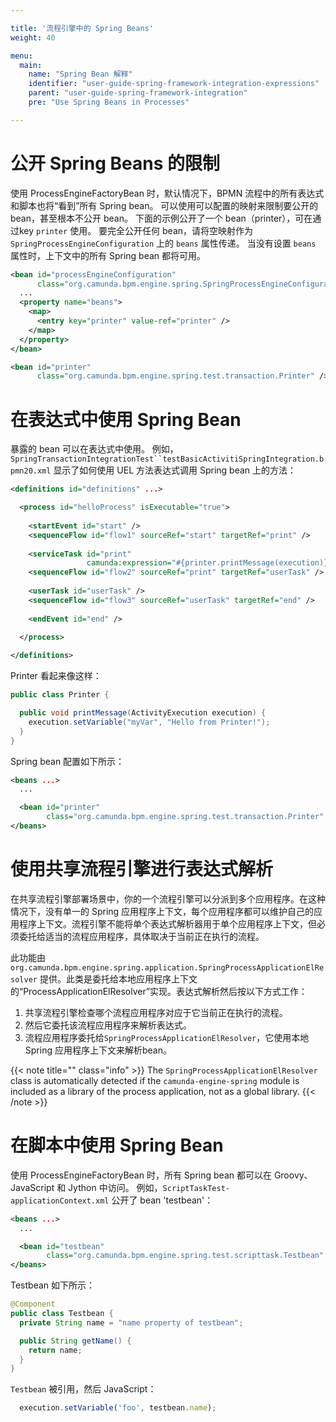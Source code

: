 ```yaml
---

title: '流程引擎中的 Spring Beans'
weight: 40

menu:
  main:
    name: "Spring Bean 解释"
    identifier: "user-guide-spring-framework-integration-expressions"
    parent: "user-guide-spring-framework-integration"
    pre: "Use Spring Beans in Processes"

---
```


# 公开 Spring Beans 的限制

使用 ProcessEngineFactoryBean 时，默认情况下，BPMN 流程中的所有表达式和脚本也将“看到”所有 Spring bean。 可以使用可以配置的映射来限制要公开的 bean，甚至根本不公开 bean。 下面的示例公开了一个 bean（printer），可在通过key `printer` 使用。 要完全公开任何 bean，请将空映射作为 `SpringProcessEngineConfiguration` 上的 `beans` 属性传递。 当没有设置 `beans` 属性时，上下文中的所有 Spring bean 都将可用。

```xml
<bean id="processEngineConfiguration"
      class="org.camunda.bpm.engine.spring.SpringProcessEngineConfiguration">
  ...
  <property name="beans">
    <map>
      <entry key="printer" value-ref="printer" />
    </map>
  </property>
</bean>

<bean id="printer"
      class="org.camunda.bpm.engine.spring.test.transaction.Printer" />
```

# 在表达式中使用 Spring Bean

暴露的 bean 可以在表达式中使用。 例如，`SpringTransactionIntegrationTest``testBasicActivitiSpringIntegration.bpmn20.xml` 显示了如何使用 UEL 方法表达式调用 Spring bean 上的方法：

```xml
<definitions id="definitions" ...>

  <process id="helloProcess" isExecutable="true">
  
    <startEvent id="start" />
    <sequenceFlow id="flow1" sourceRef="start" targetRef="print" />
    
    <serviceTask id="print" 
                 camunda:expression="#{printer.printMessage(execution)}" />
    <sequenceFlow id="flow2" sourceRef="print" targetRef="userTask" />
    
    <userTask id="userTask" />
    <sequenceFlow id="flow3" sourceRef="userTask" targetRef="end" />
    
    <endEvent id="end" />
    
  </process>

</definitions>
```

Printer 看起来像这样：

```java
public class Printer {

  public void printMessage(ActivityExecution execution) {
    execution.setVariable("myVar", "Hello from Printer!");
  }
}
```

Spring bean 配置如下所示：

```xml
<beans ...>
  ...

  <bean id="printer"
        class="org.camunda.bpm.engine.spring.test.transaction.Printer" />
</beans>
```

# 使用共享流程引擎进行表达式解析

在共享流程引擎部署场景中，你的一个流程引擎可以分派到多个应用程序。在这种情况下，没有单一的 Spring 应用程序上下文，每个应用程序都可以维护自己的应用程序上下文。流程引擎不能将单个表达式解析器用于单个应用程序上下文，但必须委托给适当的流程应用程序，具体取决于当前正在执行的流程。

此功能由 `org.camunda.bpm.engine.spring.application.SpringProcessApplicationElResolver` 提供。此类是委托给本地应用程序上下文的“ProcessApplicationElResolver”实现。表达式解析然后按以下方式工作：

1. 共享流程引擎检查哪个流程应用程序对应于它当前正在执行的流程。
2. 然后它委托该流程应用程序来解析表达式。
3. 流程应用程序委托给`SpringProcessApplicationElResolver`，它使用本地Spring 应用程序上下文来解析bean。 

{{< note title="" class="info" >}}
  The `SpringProcessApplicationElResolver` class is automatically detected if the `camunda-engine-spring` module is included as a library of the process application, not as a global library.
{{< /note >}}

# 在脚本中使用 Spring Bean

使用 ProcessEngineFactoryBean 时，所有 Spring bean 都可以在 Groovy、JavaScript 和 Jython 中访问。 例如，`ScriptTaskTest-applicationContext.xml` 公开了 bean 'testbean'：

```xml
<beans ...>
  ...

  <bean id="testbean" 
        class="org.camunda.bpm.engine.spring.test.scripttask.Testbean" />
</beans>
```
Testbean 如下所示：

```java
@Component
public class Testbean {
  private String name = "name property of testbean";

  public String getName() {
    return name;
  }
}
```

`Testbean` 被引用，然后 JavaScript：

```javascript
  execution.setVariable('foo', testbean.name);
```
